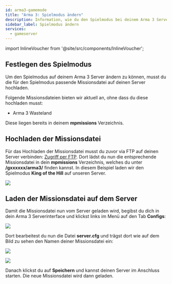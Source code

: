 ```yaml
---
id: arma3-gamemode
title: "Arma 3: Spielmodus ändern"
description: Information, wie du den Spielmodus bei deinem Arma 3 Server von ZAP-Hosting - ZAP-Hosting.com Dokumentation
sidebar_label: Spielmodus ändern
services:
  - gameserver
---
```


import InlineVoucher from '@site/src/components/InlineVoucher';

## Festlegen des Spielmodus

Um den Spielmodus auf deinem Arma 3 Server ändern zu können, musst du die für den Spielmodus passende Missionsdatei auf deinen Server hochladen.

Folgende Missionsdateien bieten wir aktuell an, ohne dass du diese hochladen musst:

- Arma 3 Wasteland

Diese liegen bereits in deinem **mpmissions** Verzeichnis.

<InlineVoucher />

## Hochladen der Missionsdatei

Für das Hochladen der Missionsdatei musst du zuvor via FTP auf deinen Server verbinden: [Zugriff per FTP](gameserver-ftpaccess.md).
Dort lädst du nun die entsprechende Missionsdatei in dein **mpmissions** Verzeichnis, welches du unter **/gxxxxxx/arma3/** finden kannst.
In diesem Beispiel laden wir den Spielmodus **King of the Hill** auf unseren Server.

![](https://screensaver01.zap-hosting.com/index.php/s/G5NgqNBMZnrWJfM/preview)


## Laden der Missionsdatei auf dem Server

Damit die Missionsdatei nun vom Server geladen wird, begibst du dich in dein Arma 3 Serverinterface und klickst links im Menü auf den Tab **Configs**:

![](https://screensaver01.zap-hosting.com/index.php/s/srNH4ym9xxECTZM/preview)

Dort bearbeitest du nun die Datei **server.cfg** und trägst dort wie auf dem Bild zu sehen den Namen deiner Missionsdatei ein: 

![](https://screensaver01.zap-hosting.com/index.php/s/QQXQ2NxSpyQAyYC/preview)

![](https://screensaver01.zap-hosting.com/index.php/s/QT6RnFynAJJG6zP/preview)

Danach klickst du auf **Speichern** und kannst deinen Server im Anschluss starten. Die neue Missionsdatei wird dann geladen.